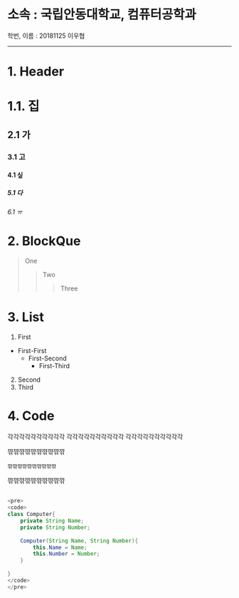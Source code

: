 소속 : 국립안동대학교, 컴퓨터공학과
========================

학번, 이름 : 20181125 이우협

--------------------------------
# 1. Header
# 1.1. 집
## 2.1 가
### 3.1 고
#### 4.1 싶
##### 5.1 다
###### 6.1 ㅠ

# 2. BlockQue
> One
>	> Two
>	>	>Three

# 3. List
1. First
* First-First
	+ First-Second
		- First-Third
2. Second
3. Third

# 4. Code
각각각각각각각각각각
	각각각각각각각각각각
각각각각각각각각각각


꺆꺆꺆꺆꺆꺆꺆꺆꺆꺆
	
	꺆꺆꺆꺆꺆꺆꺆꺆꺆꺆

꺆꺆꺆꺆꺆꺆꺆꺆꺆꺆

## <Source Code>

```java
<pre>
<code>
class Computer{
	private String Name;
	private String Number;
	
	Computer(String Name, String Number){
		this.Name = Name;
		this.Number = Number;
	}
		
}
</code>
</pre>